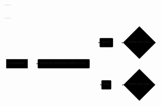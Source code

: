 ```yaml
---


---
```


<div class="mermaid"><svg xmlns="http://www.w3.org/2000/svg" id="mermaid-svg-Q7NH0btyR4cURb5a" width="100%" style="max-width: 767.2140655517578px;" viewBox="0 0 767.2140655517578 390.7875061035156"><g transform="translate(-12, -12)"><g class="output"><g class="clusters"></g><g class="edgePaths"><g class="edgePath" style="opacity: 1;"><path class="path" d="M128.203125,208.4835968017578L153.203125,208.4835968017578L178.203125,208.4835968017578" marker-end="url(#arrowhead3116)" style="fill:none"></path><defs><marker id="arrowhead3116" viewBox="0 0 10 10" refX="9" refY="5" markerUnits="strokeWidth" markerWidth="8" markerHeight="6" orient="auto"><path d="M 0 0 L 10 5 L 0 10 z" class="arrowheadPath" style="stroke-width: 1; stroke-dasharray: 1, 0;"></path></marker></defs></g><g class="edgePath" style="opacity: 1;"><path class="path" d="M342.41915808425836,185.4835968017578L464.265625,102.2867202758789L489.265625,102.2867202758789" marker-end="url(#arrowhead3117)" style="fill:none"></path><defs><marker id="arrowhead3117" viewBox="0 0 10 10" refX="9" refY="5" markerUnits="strokeWidth" markerWidth="8" markerHeight="6" orient="auto"><path d="M 0 0 L 10 5 L 0 10 z" class="arrowheadPath" style="stroke-width: 1; stroke-dasharray: 1, 0;"></path></marker></defs></g><g class="edgePath" style="opacity: 1;"><path class="path" d="M342.41915808425836,231.4835968017578L464.265625,314.6804733276367L498.2421875,314.6804733276367" marker-end="url(#arrowhead3118)" style="fill:none"></path><defs><marker id="arrowhead3118" viewBox="0 0 10 10" refX="9" refY="5" markerUnits="strokeWidth" markerWidth="8" markerHeight="6" orient="auto"><path d="M 0 0 L 10 5 L 0 10 z" class="arrowheadPath" style="stroke-width: 1; stroke-dasharray: 1, 0;"></path></marker></defs></g><g class="edgePath" style="opacity: 1;"><path class="path" d="M556.640625,102.2867202758789L581.640625,102.2867202758789L607.1406265258789,102.7867202758789" marker-end="url(#arrowhead3119)" style="fill:none"></path><defs><marker id="arrowhead3119" viewBox="0 0 10 10" refX="9" refY="5" markerUnits="strokeWidth" markerWidth="8" markerHeight="6" orient="auto"><path d="M 0 0 L 10 5 L 0 10 z" class="arrowheadPath" style="stroke-width: 1; stroke-dasharray: 1, 0;"></path></marker></defs></g><g class="edgePath" style="opacity: 1;"><path class="path" d="M547.6640625,314.6804733276367L581.640625,314.6804733276367L609.3203140258786,315.1804733276367" marker-end="url(#arrowhead3120)" style="fill:none"></path><defs><marker id="arrowhead3120" viewBox="0 0 10 10" refX="9" refY="5" markerUnits="strokeWidth" markerWidth="8" markerHeight="6" orient="auto"><path d="M 0 0 L 10 5 L 0 10 z" class="arrowheadPath" style="stroke-width: 1; stroke-dasharray: 1, 0;"></path></marker></defs></g></g><g class="edgeLabels"><g class="edgeLabel" transform="" style="opacity: 1;"><g transform="translate(0,0)" class="label"><foreignObject width="0" height="0"><div xmlns="http://www.w3.org/1999/xhtml" style="display: inline-block; white-space: nowrap;"><span class="edgeLabel"></span></div></foreignObject></g></g><g class="edgeLabel" transform="" style="opacity: 1;"><g transform="translate(0,0)" class="label"><foreignObject width="0" height="0"><div xmlns="http://www.w3.org/1999/xhtml" style="display: inline-block; white-space: nowrap;"><span class="edgeLabel"></span></div></foreignObject></g></g><g class="edgeLabel" transform="" style="opacity: 1;"><g transform="translate(0,0)" class="label"><foreignObject width="0" height="0"><div xmlns="http://www.w3.org/1999/xhtml" style="display: inline-block; white-space: nowrap;"><span class="edgeLabel"></span></div></foreignObject></g></g><g class="edgeLabel" transform="" style="opacity: 1;"><g transform="translate(0,0)" class="label"><foreignObject width="0" height="0"><div xmlns="http://www.w3.org/1999/xhtml" style="display: inline-block; white-space: nowrap;"><span class="edgeLabel"></span></div></foreignObject></g></g><g class="edgeLabel" transform="" style="opacity: 1;"><g transform="translate(0,0)" class="label"><foreignObject width="0" height="0"><div xmlns="http://www.w3.org/1999/xhtml" style="display: inline-block; white-space: nowrap;"><span class="edgeLabel"></span></div></foreignObject></g></g></g><g class="nodes"><g class="node" id="A" transform="translate(74.1015625,208.4835968017578)" style="opacity: 1;"><rect rx="0" ry="0" x="-54.1015625" y="-23" width="108.203125" height="46"></rect><g class="label" transform="translate(0,0)"><g transform="translate(-44.1015625,-13)"><foreignObject width="88.203125" height="26"><div xmlns="http://www.w3.org/1999/xhtml" style="display: inline-block; white-space: nowrap;">Computador</div></foreignObject></g></g></g><g class="node" id="B" transform="translate(308.734375,208.4835968017578)" style="opacity: 1;"><rect rx="5" ry="5" x="-130.53125" y="-23" width="261.0625" height="46"></rect><g class="label" transform="translate(0,0)"><g transform="translate(-120.53125,-13)"><foreignObject width="241.0625" height="26"><div xmlns="http://www.w3.org/1999/xhtml" style="display: inline-block; white-space: nowrap;">Pensa em um número entre 0 e 20</div></foreignObject></g></g></g><g class="node" id="C" transform="translate(522.953125,102.2867202758789)" style="opacity: 1;"><rect rx="5" ry="5" x="-33.6875" y="-23" width="67.375" height="46"></rect><g class="label" transform="translate(0,0)"><g transform="translate(-23.6875,-13)"><foreignObject width="47.375" height="26"><div xmlns="http://www.w3.org/1999/xhtml" style="display: inline-block; white-space: nowrap;">Acerto</div></foreignObject></g></g></g><g class="node" id="D" transform="translate(522.953125,314.6804733276367)" style="opacity: 1;"><rect rx="5" ry="5" x="-24.7109375" y="-23" width="49.421875" height="46"></rect><g class="label" transform="translate(0,0)"><g transform="translate(-14.7109375,-13)"><foreignObject width="29.421875" height="26"><div xmlns="http://www.w3.org/1999/xhtml" style="display: inline-block; white-space: nowrap;">Erro</div></foreignObject></g></g></g><g class="node" id="E" transform="translate(688.9273452758789,102.2867202758789)" style="opacity: 1;"><polygon points="82.28671875,0 164.5734375,-82.28671875 82.28671875,-164.5734375 0,-82.28671875" rx="5" ry="5" transform="translate(-82.28671875,82.28671875)"></polygon><g class="label" transform="translate(0,0)"><g transform="translate(-58.4296875,-13)"><foreignObject width="116.859375" height="26"><div xmlns="http://www.w3.org/1999/xhtml" style="display: inline-block; white-space: nowrap;">Ganha-se 5 reais</div></foreignObject></g></g></g><g class="node" id="F" transform="translate(688.9273452758789,314.6804733276367)" style="opacity: 1;"><polygon points="80.10703125,0 160.2140625,-80.10703125 80.10703125,-160.2140625 0,-80.10703125" rx="5" ry="5" transform="translate(-80.10703125,80.10703125)"></polygon><g class="label" transform="translate(0,0)"><g transform="translate(-56.0078125,-13)"><foreignObject width="112.015625" height="26"><div xmlns="http://www.w3.org/1999/xhtml" style="display: inline-block; white-space: nowrap;">Perde-se 5 reais</div></foreignObject></g></g></g></g></g></g></svg></div>

